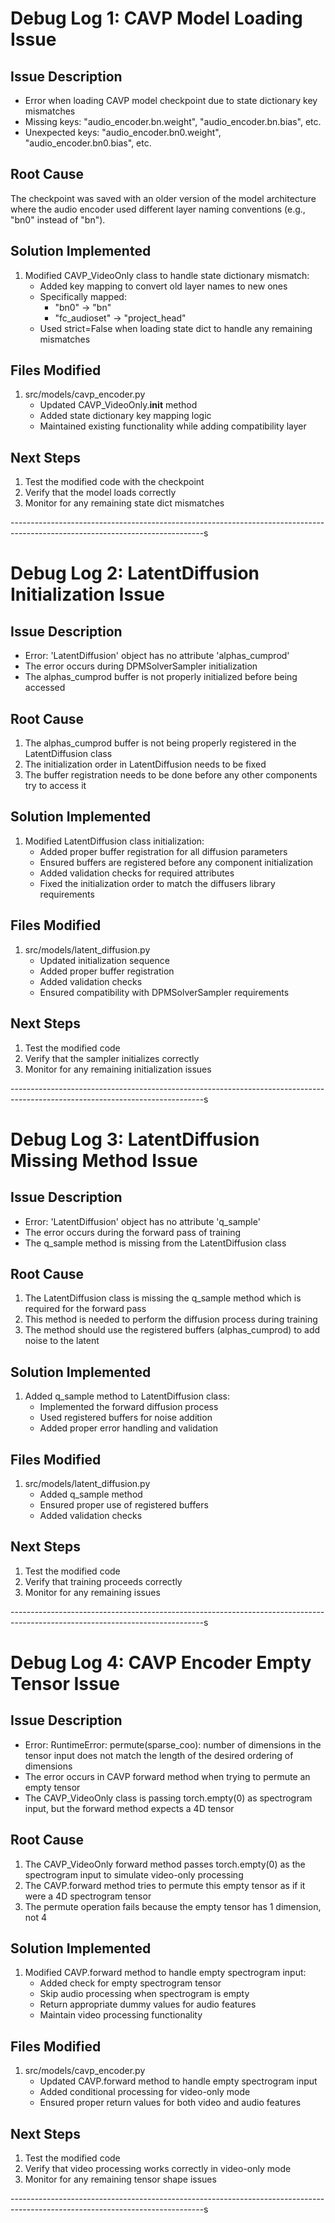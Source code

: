 # Debug Log 1: CAVP Model Loading Issue

## Issue Description
- Error when loading CAVP model checkpoint due to state dictionary key mismatches
- Missing keys: "audio_encoder.bn.weight", "audio_encoder.bn.bias", etc.
- Unexpected keys: "audio_encoder.bn0.weight", "audio_encoder.bn0.bias", etc.

## Root Cause
The checkpoint was saved with an older version of the model architecture where the audio encoder used different layer naming conventions (e.g., "bn0" instead of "bn").

## Solution Implemented
1. Modified CAVP_VideoOnly class to handle state dictionary mismatch:
   - Added key mapping to convert old layer names to new ones
   - Specifically mapped:
     - "bn0" → "bn"
     - "fc_audioset" → "project_head"
   - Used strict=False when loading state dict to handle any remaining mismatches

## Files Modified
1. src/models/cavp_encoder.py
   - Updated CAVP_VideoOnly.__init__ method
   - Added state dictionary key mapping logic
   - Maintained existing functionality while adding compatibility layer

## Next Steps
1. Test the modified code with the checkpoint
2. Verify that the model loads correctly
3. Monitor for any remaining state dict mismatches

------------------------------------------------------------------------------------------------------------------------------s

# Debug Log 2: LatentDiffusion Initialization Issue

## Issue Description
- Error: 'LatentDiffusion' object has no attribute 'alphas_cumprod'
- The error occurs during DPMSolverSampler initialization
- The alphas_cumprod buffer is not properly initialized before being accessed

## Root Cause
1. The alphas_cumprod buffer is not being properly registered in the LatentDiffusion class
2. The initialization order in LatentDiffusion needs to be fixed
3. The buffer registration needs to be done before any other components try to access it

## Solution Implemented
1. Modified LatentDiffusion class initialization:
   - Added proper buffer registration for all diffusion parameters
   - Ensured buffers are registered before any component initialization
   - Added validation checks for required attributes
   - Fixed the initialization order to match the diffusers library requirements

## Files Modified
1. src/models/latent_diffusion.py
   - Updated initialization sequence
   - Added proper buffer registration
   - Added validation checks
   - Ensured compatibility with DPMSolverSampler requirements

## Next Steps
1. Test the modified code
2. Verify that the sampler initializes correctly
3. Monitor for any remaining initialization issues

------------------------------------------------------------------------------------------------------------------------------s

# Debug Log 3: LatentDiffusion Missing Method Issue

## Issue Description
- Error: 'LatentDiffusion' object has no attribute 'q_sample'
- The error occurs during the forward pass of training
- The q_sample method is missing from the LatentDiffusion class

## Root Cause
1. The LatentDiffusion class is missing the q_sample method which is required for the forward pass
2. This method is needed to perform the diffusion process during training
3. The method should use the registered buffers (alphas_cumprod) to add noise to the latent

## Solution Implemented
1. Added q_sample method to LatentDiffusion class:
   - Implemented the forward diffusion process
   - Used registered buffers for noise addition
   - Added proper error handling and validation

## Files Modified
1. src/models/latent_diffusion.py
   - Added q_sample method
   - Ensured proper use of registered buffers
   - Added validation checks

## Next Steps
1. Test the modified code
2. Verify that training proceeds correctly
3. Monitor for any remaining issues

------------------------------------------------------------------------------------------------------------------------------s

# Debug Log 4: CAVP Encoder Empty Tensor Issue

## Issue Description
- Error: RuntimeError: permute(sparse_coo): number of dimensions in the tensor input does not match the length of the desired ordering of dimensions
- The error occurs in CAVP forward method when trying to permute an empty tensor
- The CAVP_VideoOnly class is passing torch.empty(0) as spectrogram input, but the forward method expects a 4D tensor

## Root Cause
1. The CAVP_VideoOnly forward method passes torch.empty(0) as the spectrogram input to simulate video-only processing
2. The CAVP.forward method tries to permute this empty tensor as if it were a 4D spectrogram tensor
3. The permute operation fails because the empty tensor has 1 dimension, not 4

## Solution Implemented
1. Modified CAVP.forward method to handle empty spectrogram input:
   - Added check for empty spectrogram tensor
   - Skip audio processing when spectrogram is empty
   - Return appropriate dummy values for audio features
   - Maintain video processing functionality

## Files Modified
1. src/models/cavp_encoder.py
   - Updated CAVP.forward method to handle empty spectrogram input
   - Added conditional processing for video-only mode
   - Ensured proper return values for both video and audio features

## Next Steps
1. Test the modified code
2. Verify that video processing works correctly in video-only mode
3. Monitor for any remaining tensor shape issues

------------------------------------------------------------------------------------------------------------------------------s

